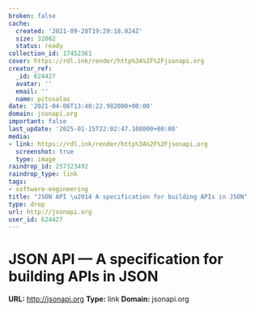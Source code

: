 ```yaml
---
broken: false
cache:
  created: '2021-09-20T19:29:18.024Z'
  size: 32082
  status: ready
collection_id: 17452361
cover: https://rdl.ink/render/http%3A%2F%2Fjsonapi.org
creator_ref:
  _id: 624427
  avatar: ''
  email: ''
  name: pitosalas
date: '2021-04-06T13:40:22.982000+00:00'
domain: jsonapi.org
important: false
last_update: '2025-01-15T22:02:47.108000+00:00'
media:
- link: https://rdl.ink/render/http%3A%2F%2Fjsonapi.org
  screenshot: true
  type: image
raindrop_id: 257323492
raindrop_type: link
tags:
- software-engineering
title: "JSON API \u2014 A specification for building APIs in JSON"
type: drop
url: http://jsonapi.org
user_id: 624427
---
```


# JSON API — A specification for building APIs in JSON

**URL:** http://jsonapi.org
**Type:** link
**Domain:** jsonapi.org
